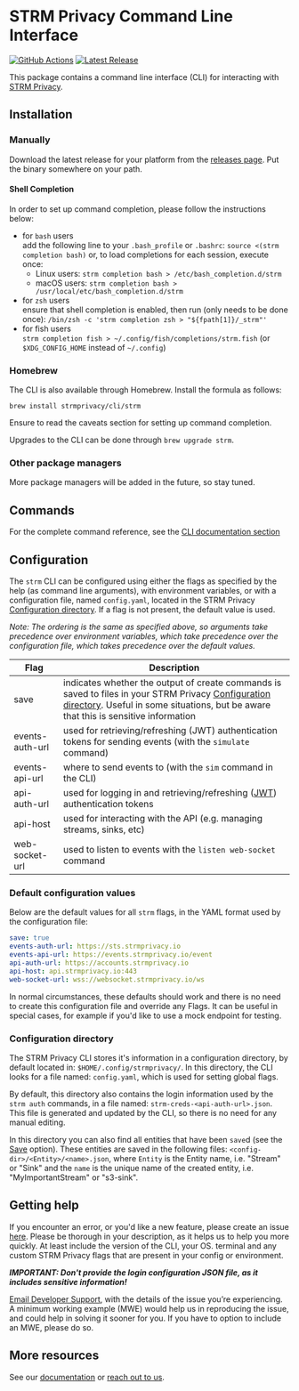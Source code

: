 # STRM Privacy Command Line Interface

[![GitHub Actions](https://github.com/strmprivacy/cli/workflows/Build/badge.svg)](https://github.com/strmprivacy/cli/actions)
[![Latest Release](https://img.shields.io/github/v/release/strmprivacy/cli)](https://github.com/strmprivacy/cli/releases/latest)

This package contains a command line interface (CLI) for interacting with [STRM Privacy](https://www.strmprivacy.io).

## Installation

### Manually

Download the latest release for your platform from
the [releases page](https://github.com/strmprivacy/cli/releases/latest). Put the binary somewhere on your path.

#### Shell Completion

In order to set up command completion, please follow the instructions below:

- for `bash` users \
  add the following line to your `.bash_profile` or `.bashrc`:
  `source <(strm completion bash)`
  or, to load completions for each session, execute once:
    - Linux users: `strm completion bash > /etc/bash_completion.d/strm`
    - macOS users: `strm completion bash > /usr/local/etc/bash_completion.d/strm`
- for `zsh` users \
  ensure that shell completion is enabled, then run (only needs to be done once):
  `/bin/zsh -c 'strm completion zsh > "${fpath[1]}/_strm"'`
- for fish users \
  `strm completion fish > ~/.config/fish/completions/strm.fish` (or `$XDG_CONFIG_HOME` instead of `~/.config`)

### Homebrew

The CLI is also available through Homebrew. Install the formula as follows:

```
brew install strmprivacy/cli/strm
```

Ensure to read the caveats section for setting up command completion.

Upgrades to the CLI can be done through `brew upgrade strm`.

### Other package managers

More package managers will be added in the future, so stay tuned.

## Commands

For the complete command reference, see
the [CLI documentation section](https://docs.strmprivacy.io/docs/cli-commands.html)

## Configuration

The `strm` CLI can be configured using either the flags as specified by the help (as command line arguments), with
environment variables, or with a configuration file, named `config.yaml`, located in the STRM
Privacy [Configuration directory](#configuration-directory). If a flag is not present, the default value is used.

*Note: The ordering is the same as specified above, so arguments take precedence over environment variables, which take
precedence over the configuration file, which takes precedence over the default values.*

| Flag  | Description |
| ------------- | ------------- |
| save  | indicates whether the output of create commands is saved to files in your STRM Privacy [Configuration directory](#configuration-directory). Useful in some situations, but be aware that this is sensitive information  |
| events-auth-url  | used for retrieving/refreshing (JWT) authentication tokens for sending events (with the `simulate` command) |
| events-api-url | where to send events to (with the `sim` command in the CLI) |
| api-auth-url  | used for logging in and retrieving/refreshing ([JWT](https://jwt.io/)) authentication tokens  |
| api-host | used for interacting with the API (e.g. managing streams, sinks, etc) |
| web-socket-url | used to listen to events with the `listen web-socket` command |

### Default configuration values

Below are the default values for all `strm` flags, in the YAML format used by the configuration file:

```yaml
save: true
events-auth-url: https://sts.strmprivacy.io
events-api-url: https://events.strmprivacy.io/event
api-auth-url: https://accounts.strmprivacy.io
api-host: api.strmprivacy.io:443
web-socket-url: wss://websocket.strmprivacy.io/ws
```

In normal circumstances, these defaults should work and there is no need to create this configuration file and override
any Flags. It can be useful in special cases, for example if you'd like to use a mock endpoint for testing.

### Configuration directory

The STRM Privacy CLI stores it's information in a configuration directory, by default located in:
`$HOME/.config/strmprivacy/`. In this directory, the CLI looks for a file named: `config.yaml`, which is used for
setting global flags.

By default, this directory also contains the login information used by the `strm auth` commands, in a file
named: `strm-creds-<api-auth-url>.json`. This file is generated and updated by the CLI, so there is no need for any
manual editing.

In this directory you can also find all entities that have been `save`d (see the [Save](#configuration) option). These
entities are saved in the following files: `<config-dir>/<Entity>/<name>.json`, where `Entity` is the Entity name,
i.e. "Stream" or "Sink" and the `name` is the unique name of the created entity, i.e. "MyImportantStream" or "s3-sink".

## Getting help

If you encounter an error, or you'd like a new feature, please create an
issue [here](https://github.com/strmprivacy/cli-wip/issues/new). Please be thorough in your description, as it helps us
to help you more quickly. At least include the version of the CLI, your OS. terminal and any custom STRM Privacy flags
that are present in your config or environment.

***IMPORTANT: Don't provide the login configuration JSON file, as it includes sensitive information!***

[Email Developer Support](mailto:developer-support@strmprivacy.io), with the details of the issue you’re experiencing. A
minimum working example (MWE) would help us in reproducing the issue, and could help in solving it sooner for you. If
you have to option to include an MWE, please do so.

## More resources

See our [documentation](https://docs.strmprivacy.io)
or [reach out to us](https://docs.strmprivacy.io/docs/latest/contact/index.html).

